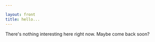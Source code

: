 ```yaml
---

layout: front
title: hello...
---
```


There's nothing interesting here right now. Maybe come back soon?
